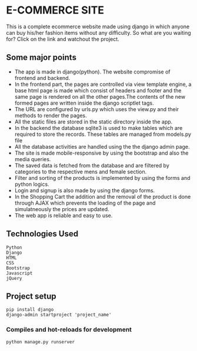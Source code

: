 # E-COMMERCE SITE 

This is a complete ecommerce website made using django in which anyone can buy his/her fashion items without any difficulty.
So what are you waiting for? Click on the link and watchout the project.

## Some major points
* The app is made in django(python). The website compromise of frontend and backend.
* In the frontend part, the pages are controlled via view template engine, a base html page is made which consist of headers and footer and the same page is rendered on all the other pages.The contents of the new formed pages are written inside the django scriptlet tags. 
* The URL are configured by urls.py which uses the view.py and their methods to render the pages.
* All the static files are stored in the static directory inside the app.
* In the backend the database sqlite3 is used to make tables which are required to store the records. These tables are managed from models.py file
* All the database activities are handled using the the django admin page.
* The site is made mobile-responsive by using the bootstrap and also the media queries.
* The saved data is fetched from the database and are filtered by categories to the respective mens and female section.
* Filter and sorting of the products is implemented by using the forms and python logics.
* Login and signup is also made by using the django forms.
* In the Shopping Cart the addition and the removal of the product is done through AJAX which prevents the loading of the page and simulatneously the prices are updated.
* The web app is reliable and easy to use.



## Technologies Used
```
Python
Django
HTML
CSS
Bootstrap
Javascript
jQuery
```

## Project setup
```
pip install django
django-admin startproject 'project_name'
```

### Compiles and hot-reloads for development
```
python manage.py runserver
```
